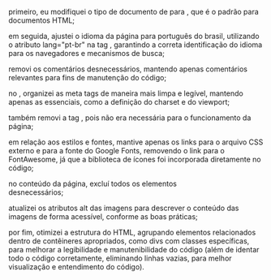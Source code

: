 primeiro, eu modifiquei o tipo de documento de <!DOCTYPE LUCAS_MAU> para <!DOCTYPE html>, que é o padrão para documentos HTML;

em seguida, ajustei o idioma da página para português do brasil, utilizando o atributo lang="pt-br" na tag <html>, garantindo a correta identificação do idioma para os navegadores e mecanismos de busca;

removi os comentários desnecessários, mantendo apenas comentários relevantes para fins de manutenção do código;

no <head>, organizei as meta tags de maneira mais limpa e legível, mantendo apenas as essenciais, como a definição do charset e do viewport;

também removi a tag <link rel="preconnect">, pois não era necessária para o funcionamento da página;

em relação aos estilos e fontes, mantive apenas os links para o arquivo CSS externo e para a fonte do Google Fonts, removendo o link para o FontAwesome, já que a biblioteca de ícones foi incorporada diretamente no código;

no conteúdo da página, excluí todos os elementos <br> desnecessários;

atualizei os atributos alt das imagens para descrever o conteúdo das imagens de forma acessível, conforme as boas práticas;

por fim, otimizei a estrutura do HTML, agrupando elementos relacionados dentro de contêineres apropriados, como divs com classes específicas, para melhorar a legibilidade e manutenibilidade do código (além de identar todo o código corretamente, eliminando linhas vazias, para melhor visualização e entendimento do código).
